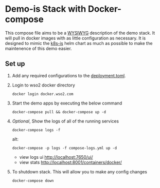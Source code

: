# Demo-is Stack with Docker-compose

This compose file aims to be a [WYSIWYG](https://en.wikipedia.org/wiki/WYSIWYG) description of the demo stack. It will pull in docker images with as little configuration as necessary. It is designed to mimic the [k8s-is](https://github.com/wso2/kubernetes-is) helm chart as much as possible to make the maintenence of this demo easier.

## Set up

1. Add any required configurations to the [deployment.toml](../config-volumes/identity-server/deployment.toml).

1. Login to wso2 docker directory

    ```shell
    docker login docker.wso2.com
    ```

1. Start the demo apps by executing the below command

    ```shell
    docker-compose pull && docker-compose up -d
    ```

1. *Optional*, Show the logs of all of the running services

    ```shell
    docker-compose logs -f
    ```
    alt:
    ```shell
    docker-compose -p logs -f compose-logs.yml up -d
    ```
    - view logs ui [http://localhost:7650/ui/](http://localhost:7650/ui/)
    - view stats [http://localhost:8001/containers/docker/](http://localhost:8001/containers/docker/)

1. To shutdown stack. This will allow you to make any config changes

    ```shell
    docker-compose down
    ```
